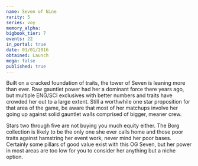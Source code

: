 ```yaml
---
name: Seven of Nine
rarity: 5
series: voy
memory_alpha:
bigbook_tier: 7
events: 22
in_portal: true
date: 01/01/2016
obtained: Launch
mega: false
published: true
---
```


Built on a cracked foundation of traits, the tower of Seven is leaning more than ever. Raw gauntlet power had her a dominant force there years ago, but multiple ENG/SCI exclusives with better numbers and traits have crowded her out to a large extent. Still a worthwhile one star proposition for that area of the game, be aware that most of her matchups involve her going up against solid gauntlet walls comprised of bigger, meaner crew.

Stars two through five are not buying you much equity either. The Borg collection is likely to be the only one she ever calls home and those poor traits against hamstring her event work, never mind her poor bases. Certainly some pillars of good value exist with this OG Seven, but her power in most areas are too low for you to consider her anything but a niche option.
